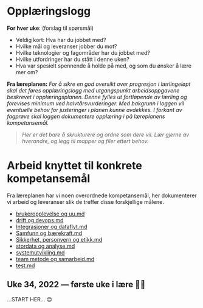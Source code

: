 # Opplæringslogg
**For hver uke**: (forslag til spørsmål)
- Veldig kort: Hva har du jobbet med?
- Hvilke mål og leveranser jobber du mot?
- Hvilke teknologier og fagområder har du jobbet med?
- Hvilke utfordringer har du stått i denne uken?
- Hva var spesielt spennende å holde på med, og som du ønsker å lære mer om?

**Fra læreplanen:** _For å sikre en god oversikt over progresjon i lærlingeløpt skal det føres opplæringslogg med utgangspunkt arbeidsoppgavene beskrevet i opplæringsplanen. Denne fylles ut fortløpende av lærling og forevises minimum ved halvtårsvurderinger. Med bakgrunn i loggen vil eventuelle behov for justeringer i planen kunne avdekkes. I forkant av fagprøve skal loggen dokumentere opplæring i på læreplanens kompetansemål._

> _Her er det bare å skrukturere og ordne som dere vil. Lær gjerne av hverandre, og legg til mapper og filer ettert behov._

# Arbeid knyttet til konkrete kompetansemål

Fra læreplanen har vi noen overordnede kompetansemål, her dokumenterer vi arbeid og leveranser slik de treffer disse forskjellige målene.

- [brukeropplevelse og uu.md](brukeropplevelse%20og%20uu.md)
- [drift og devops.md](drift%20og%20devops.md)
- [Integrasjoner og dataflyt.md](Integrasjoner%20og%20dataflyt.md)
- [Samfunn og bærekraft.md](Samfunn%20og%20b%C3%A6rekraft.md)
- [Sikkerhet, personvern og etikk.md](Sikkerhet%2C%20personvern%20og%20etikk.md)
- [stordata og analyse.md](stordata%20og%20analyse.md)
- [systemutvikling.md](systemutvikling.md)
- [team metode og samarbeid.md](team%20metode%20og%20samarbeid.md)
- [test.md](test.md)

## Uke 34, 2022 — første uke i lære 💪🏻

...START HER... 😌